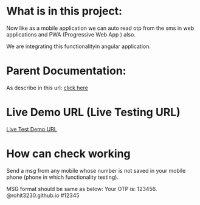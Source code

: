 # What is in this project:
Now like as a mobile application we can auto read otp from the sms in web applications and PWA (Progressive Web App ) also.

We are integrating this functionalityin angular application.

# Parent Documentation:
As describe in this url: [click here](https://web.dev/web-otp/)

# Live Demo URL (Live Testing URL)
[Live Test Demo URL](https://rohit3230.github.io/webOtpAutoReadByAngular/)

# How can check working

Send a msg from any mobile whose number is not saved in your mobile phone (phone in which functionality testing).

MSG format should be same as below:
Your OTP is: 123456.
@rohit3230.github.io #12345